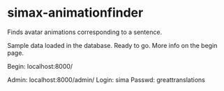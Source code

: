 # simax-animationfinder

Finds avatar animations corresponding to a sentence. 

Sample data loaded in the database. Ready to go. More info on the begin page.

Begin: localhost:8000/

Admin: localhost:8000/admin/
Login: sima
Passwd: greattranslations

